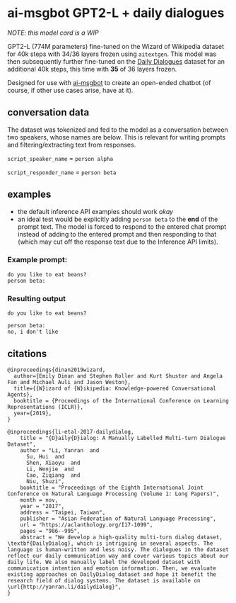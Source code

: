 # ai-msgbot GPT2-L + daily dialogues

_NOTE: this model card is a WIP_

GPT2-L (774M parameters) fine-tuned on the Wizard of Wikipedia dataset for 40k steps with 34/36 layers frozen using `aitextgen`. This model was then subsequently further fine-tuned on the [Daily Dialogues](http://yanran.li/dailydialog) dataset for an additional 40k steps, this time with **35** of 36 layers frozen.

Designed for use with [ai-msgbot](https://github.com/pszemraj/ai-msgbot) to create an open-ended chatbot (of course, if other use cases arise, have at it).


## conversation data

The dataset was tokenized and fed to the model as a conversation between two speakers, whose names are below. This is relevant for writing prompts and filtering/extracting text from responses.

`script_speaker_name` = `person alpha`

`script_responder_name` = `person beta`


## examples

- the default inference API examples should work _okay_
- an ideal test would be explicitly adding `person beta` to the **end** of the prompt text. The model is forced to respond to the entered chat prompt instead of adding to the entered prompt and then responding to that (which may cut off the response text due to the Inference API limits).

### Example prompt:
```
do you like to eat beans? 
person beta:
```
### Resulting output

```
do you like to eat beans? 

person beta:
no, i don't like
```

## citations 
```
@inproceedings{dinan2019wizard,
  author={Emily Dinan and Stephen Roller and Kurt Shuster and Angela Fan and Michael Auli and Jason Weston},
  title={{W}izard of {W}ikipedia: Knowledge-powered Conversational Agents},
  booktitle = {Proceedings of the International Conference on Learning Representations (ICLR)},
  year={2019},
}

@inproceedings{li-etal-2017-dailydialog,
    title = "{D}aily{D}ialog: A Manually Labelled Multi-turn Dialogue Dataset",
    author = "Li, Yanran  and
      Su, Hui  and
      Shen, Xiaoyu  and
      Li, Wenjie  and
      Cao, Ziqiang  and
      Niu, Shuzi",
    booktitle = "Proceedings of the Eighth International Joint Conference on Natural Language Processing (Volume 1: Long Papers)",
    month = nov,
    year = "2017",
    address = "Taipei, Taiwan",
    publisher = "Asian Federation of Natural Language Processing",
    url = "https://aclanthology.org/I17-1099",
    pages = "986--995",
    abstract = "We develop a high-quality multi-turn dialog dataset, \textbf{DailyDialog}, which is intriguing in several aspects. The language is human-written and less noisy. The dialogues in the dataset reflect our daily communication way and cover various topics about our daily life. We also manually label the developed dataset with communication intention and emotion information. Then, we evaluate existing approaches on DailyDialog dataset and hope it benefit the research field of dialog systems. The dataset is available on \url{http://yanran.li/dailydialog}",
}
```